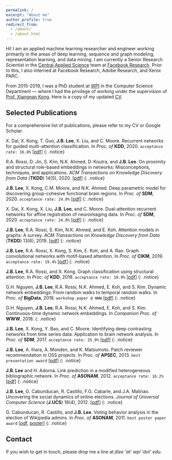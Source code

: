```yaml
---
permalink: /
excerpt: "About me"
author_profile: true
redirect_from: 
  - /about/
  - /about.html
---
```


Hi! I am an applied machine learning researcher and engineer working primarily in the areas of deep learning, sequence and graph modeling, representation learning, and data mining. I am currently a Senior Research Scientist in the [Central Applied Science](https://research.facebook.com/teams/central-applied-science/) team at [Facebook Research](https://research.facebook.com/). Prior to this, I also interned at Facebook Research, Adobe Research, and Xerox PARC.

From 2015-2019, I was a PhD student at [WPI](https://www.wpi.edu/) in the Computer Science Department — where I had the privilege of working under the supervision of [Prof. Xiangnan Kong](https://web.cs.wpi.edu/~xkong/). Here is a copy of my updated [CV](http://johnboaz.github.io/files/CV_Lee.pdf).

Selected Publications
------
For a comprehensive list of publications, please refer to my CV or Google Scholar.

X. Dai, X. Kong, T. Guo, **J.B. Lee**, X. Liu, and C. Moore. Recurrent networks for guided multi-attention classification. In *Proc. of* **KDD**, 2020. `acceptance rate: 16.8%` [[pdf](http://johnboaz.github.io/files/KDD2020.pdf)]
{: .notice}

R.A. Rossi, D. Jin, S. Kim, N.K. Ahmed, D. Koutra, and **J.B. Lee**. On proximity and structural role-based embeddings in networks: Misconceptions, techniques, and applications. *ACM Transactions on Knowledge Discovery from Data* (**TKDD**) 14(5), 2020. [[pdf](http://johnboaz.github.io/files/TKDD2020.pdf)]
{: .notice}

**J.B. Lee**, X. Kong, C.M. Moore, and N.K. Ahmed. Deep parametric model for discovering group-cohesive functional brain regions. In *Proc. of* **SDM**, 2020. `acceptance rate: 24.0%` [[pdf](http://johnboaz.github.io/files/SDM2020_I.pdf)]
{: .notice}

X. Dai, X. Kong, X. Liu, **J.B. Lee**, and C. Moore. Dual-attention recurrent networks for affine registration of neuroimaging data. In *Proc. of* **SDM**, 2020. `acceptance rate: 24.0%` [[pdf](http://johnboaz.github.io/files/SDM2020_II.pdf)]
{: .notice}

**J.B. Lee**, R.A. Rossi, S. Kim, N.K. Ahmed, and E. Koh. Attention models in graphs: A survey. *ACM Transactions on Knowledge Discovery from Data* (**TKDD**) 13(6), 2019. [[pdf](http://johnboaz.github.io/files/TKDD2019.pdf)]
{: .notice}

**J.B. Lee**, R.A. Rossi, X. Kong, S. Kim, E. Koh, and A. Rao. Graph convolutional networks with motif-based attention. In *Proc. of* **CIKM**, 2019. `acceptance rate: 19.4%` [[pdf](http://johnboaz.github.io/files/CIKM2019.pdf)]
{: .notice}

**J.B. Lee**, R.A. Rossi, and X. Kong. Graph classification using structural attention. In *Proc. of* **KDD**, 2018. `acceptance rate: 10.9%` [[pdf](http://johnboaz.github.io/files/KDD2018.pdf)]
{: .notice}

G.H. Nguyen, **J.B. Lee**, R.A. Rossi, N.K. Ahmed, E. Koh, and S. Kim. Dynamic network embeddings: From random walks to temporal random walks. In *Proc. of* **BigData**, 2018. `workshop paper @ WWW` [[pdf](http://johnboaz.github.io/files/BigData2018.pdf)]
{: .notice}

G.H. Nguyen, **J.B. Lee**, R.A. Rossi, N.K. Ahmed, E. Koh, and S. Kim. Continuous-time dynamic network embeddings. In *Companion Proc. of* **WWW**, 2018.
{: .notice}

**J.B. Lee**, X. Kong, Y. Bao, and C. Moore. Identifying deep contrasting networks from time series data: Application to brain network analysis. In *Proc. of* **SDM**, 2017. `acceptance rate: 25.9%` [[pdf](http://johnboaz.github.io/files/SDM2017.pdf)]
{: .notice}

**J.B. Lee**, A. Ihara, A. Monden, and K. Matsumoto. Patch reviewer recommendation in OSS projects. In *Proc. of* **APSEC**, 2013. `best presentation award` [[pdf](http://johnboaz.github.io/files/APSEC2013.pdf)]
{: .notice}

**J.B. Lee** and H. Adorna. Link prediction in a modified heterogeneous bibliographic network. In *Proc. of* **ASONAM**, 2012. `acceptance rate: 16.2%` [[pdf](http://johnboaz.github.io/files/ASONAM2012.pdf)]
{: .notice}

**J.B. Lee**, G. Cabunducan, R. Castillo, F.G. Cabarle, and J.A. Malinao. Uncovering the social dynamics of online elections. *Journal of Universal Computer Science* (**J.UCS**) 18(4), 2012. [[pdf](http://johnboaz.github.io/files/JUCS2012.pdf)]
{: .notice}

G. Cabunducan, R. Castillo, and **J.B. Lee**. Voting behavior analysis in the election of Wikipedia admins. In *Proc. of* **ASONAM**, 2011. `best poster paper award` [[pdf](http://johnboaz.github.io/files/ASONAM2011.pdf), [poster](http://johnboaz.github.io/files/ASONAM2011_pos.pdf)]
{: .notice}

Contact
------
If you wish to get in touch, please drop me a line at *jtlee 'at' wpi 'dot' edu*. 
